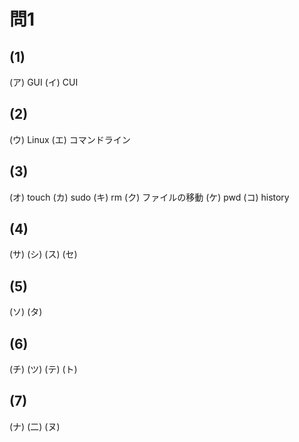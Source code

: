 # 問1

## (1) 
(ア) GUI  (イ)  CUI

## (2)
(ウ) Linux  (エ) コマンドライン  

## (3)
(オ) touch  (カ) sudo (キ) rm (ク) ファイルの移動  (ケ) pwd (コ) history

## (4)
(サ)  (シ)  (ス)  (セ)

## (5)
(ソ)  (タ)

## (6)
(チ) (ツ) (テ) (ト)

## (7)
(ナ) (二) (ヌ)





